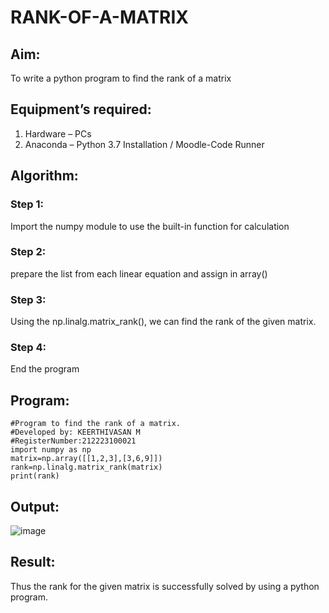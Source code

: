 # RANK-OF-A-MATRIX
## Aim:
To write a python program to find the rank of a matrix
## Equipment’s required:
1. 	Hardware – PCs
2. 	Anaconda – Python 3.7 Installation / Moodle-Code Runner
## Algorithm:
### Step 1:
Import the numpy module to use the built-in function for calculation
### Step 2:
prepare the list from each linear equation and assign in array()
### Step 3: 
Using the np.linalg.matrix_rank(), we can find the rank of the given matrix.
### Step 4: 
End the program
## Program:
```
#Program to find the rank of a matrix.
#Developed by: KEERTHIVASAN M
#RegisterNumber:212223100021
import numpy as np
matrix=np.array([[1,2,3],[3,6,9]])
rank=np.linalg.matrix_rank(matrix)
print(rank)
```

## Output:
![image](https://github.com/rdxkeerthi/RANK-OF-A-MATRIX/assets/147473120/3694466c-8b5f-44e3-b59f-430bfd47d36a)

## Result:
Thus the rank for the given matrix is successfully solved by  using a python program.

